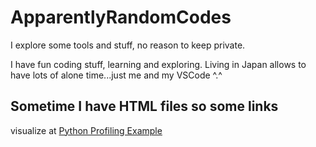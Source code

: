 # ApparentlyRandomCodes
I explore some tools and stuff, no reason to keep private.

I have fun coding stuff, learning and exploring. Living in Japan allows to have lots of alone time...just me and my VSCode ^.^

## Sometime I have HTML files so some links
visualize at [Python Profiling Example](https://Gruntrexpewrus.github.io/ApparentlyRandomCodes/profiling_output_prof_view.html)
